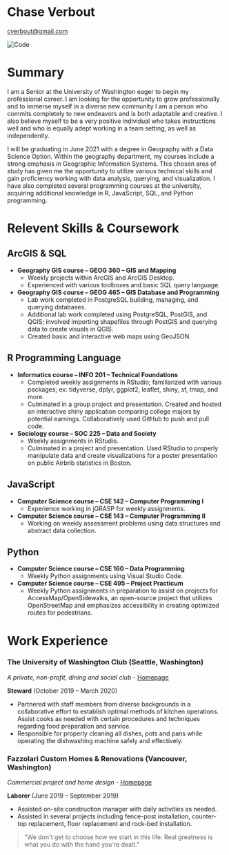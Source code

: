 # Chase Verbout

cverbout@gmail.com

![Code](https://images.unsplash.com/photo-1498050108023-c5249f4df085?ixid=MXwxMjA3fDB8MHxwaG90by1wYWdlfHx8fGVufDB8fHw%3D&ixlib=rb-1.2.1&auto=format&fit=crop&w=1652&q=80)
# Summary

I am a Senior at the University of Washington eager to begin my professional career. I am looking for the opportunity to grow professionally and to immerse myself in a diverse new community I am a person who commits completely to new endeavors and is both adaptable and creative. I also believe myself to be a very positive individual who takes instructions well and who is equally adept working in a team setting, as well as independently.

I will be graduating in June 2021 with a degree in Geography with a Data Science Option. Within the geography department, my courses include a strong emphasis in Geographic Information Systems. This chosen area of study has given me the opportunity to utilize various technical skills and gain proficiency working with data analysis, querying, and visualization. I have also completed several programming courses at the university, acquiring additional knowledge in R, JavaScript, SQL, and Python programming.

# Relevent Skills & Coursework

## ArcGIS & SQL
- **Geography GIS course – GEOG 360 – GIS and Mapping**
  - Weekly projects within ArcGIS and ArcGIS Desktop.
  - Experienced with various toolboxes and basic SQL query language.
- **Geography GIS course – GEOG 465 – GIS Database and Programming**
  - Lab work completed in PostgreSQL building, managing, and querying databases.
  - Additional lab work completed using PostgreSQL, PostGIS, and QGIS; involved importing shapefiles through PostGIS and querying data to create visuals in QGIS.
  - Created basic and interactive web maps using GeoJSON.

## R Programming Language
- **Informatics course – INFO 201 – Technical Foundations**
  - Completed weekly assignments in RStudio; familiarized with various packages; ex: tidyverse, dplyr, ggplot2, leaflet, shiny, sf, tmap, and more.
  - Culminated in a group project and presentation. Created and hosted an interactive shiny application comparing college majors by potential earnings. Collaboratively used GitHub to push and pull code.
- **Sociology course – SOC 225 – Data and Society**
  - Weekly assignments in RStudio.
  - Culminated in a project and presentation. Used RStudio to properly manipulate data and create visualizations for a poster presentation on public Airbnb statistics in Boston.

## JavaScript
- **Computer Science course – CSE 142 – Computer Programming I**
  - Experience working in jGRASP for weekly assignments.
- **Computer Science course – CSE 143 – Computer Programming II**
  -	Working on weekly assessment problems using data structures and abstract data collection.

## Python
- **Computer Science course – CSE 160 – Data Programming**
  - Weekly Python assignments using Visual Studio Code.
- **Computer Science course – CSE 495 – Project Practicum**
  - Weekly Python assignments in preparation to assist on projects for AccessMap/OpenSidewalks, an open-source project that utilizes OpenStreetMap and emphasizes accessibility in creating optimized routes for pedestrians.

# Work Experience

### The University of Washington Club (Seattle, Washington)
*A private, non-profit, dining and social club* - [Homepage](https://sites.uw.edu/uwclub/)

**Steward** (October 2019 – March 2020)
- Partnered with staff members from diverse backgrounds in a collaborative effort to establish optimal methods of kitchen operations. Assist cooks as needed with certain procedures and techniques regarding food preparation and service.
- Responsible for properly cleaning all dishes, pots and pans while operating the dishwashing machine safely and effectively.

### Fazzolari Custom Homes & Renovations (Vancouver, Washington)
*Commercial project and home design* - [Homepage](https://fazzhomes.com/)

**Laborer** (June 2019 – September 2019)
- Assisted on-site construction manager with daily activities as needed.
- Assisted in several projects including fence-post installation, counter-top replacement, floor replacement and rock-bed installation.

> "We don't get to choose how we start in this life. Real greatness is what you do with the hand you're dealt."
